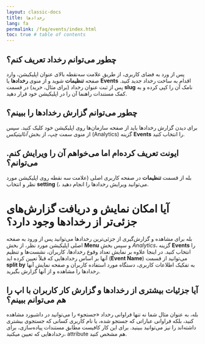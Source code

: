 ```yaml
---
layout: classic-docs
title: رخدادها
lang: fa
permalink: /faq/events/index.html
toc: true # table of contents
---
```


## چطور می‌توانم رخداد تعریف کنم؟

پس از ورد به فضای کاربری، از طریق علامت سه‌نقطه بالای عنوان اپلیکیشن، وارد صفحه **تنظیمات** شوید و از منوی **رخدادها** یا **Events** اقدام به ساخت رخداد جدید کنید. پس از ثبت عنوان رخداد (برای مثال، خرید) در قسمت **slug** نامک آن را کپی کرده و به کمک مستندات راهنما آن را در اپلیکیشن خود قرار دهید.

## چطور می‌توانم گزارش رخدادها را ببینم؟

برای دیدن گزارش رخدادها باید از صفحه سازمان‌ها روی اپلیکیشن خود کلیک کنید. سپس از منوی سمت چپ، از بخش _آنالیتیکس_ (Analytics) گزینه **Events** را انتخاب کنید.

## ایونت تعریف کرده‌ام اما می‌خواهم آن را ویرایش کنم. می‌توانم؟

بله از قسمت **تنظیمات** در صفحه کاربری اصلی (علامت سه نقطه روی اپلیکیشن مورد نظر و انتخاب **setting** (، می‌توانید ویرایش رخدادها را انجام دهید.

# آیا امکان نمایش و دریافت گزارش‌های جزئی‌تر از رخدادها وجود دارد؟

بله برای مشاهده و گزارش‌گیری از جزئی‌ترین رخدادها می‌توانید پس از ورود به صفحه اصلی اپلیکیشن مورد نظر، از بخش **Menu** و سپس بخش _Analytics_، گزینه **Events** را انتخاب کنید. در اینجا علاوه بر نمایش تعداد وقوع رخدادها، کاربران، نشست‌ها و تنظیم آنها بر اساس رخدادهایی که قبلاً تعیین کرده اید (**Event Name**) می‌توانید از قسمت **split by** به تفکیک اطلاعات کاربری، دستگاه مورد استفاده کاربران و صفحه نمایش آنها رخدادها را مشاهده و از آنها گزارش بگیرید.

## آیا جزئیات بیشتری از رخدادها و گزارش کار کاربران با اپ را هم می‌توانم ببینم؟

بله، به عنوان مثال شما نه تنها فراوانی رخداد «جستجو» را می‌توانید در داشبورد مشاهده کنید، بلکه فراوانی عباراتی که جستجو شده، یا نام کاربری کسانی که جستجوی بیشتری داشته‌اند را نیز می‌توانید ببینید. برای این کار کافیست مطابق مستندات پیاده‌سازی، برای رخدادهایی که تعیین میکنید، attribute هم مشخص کنید.
